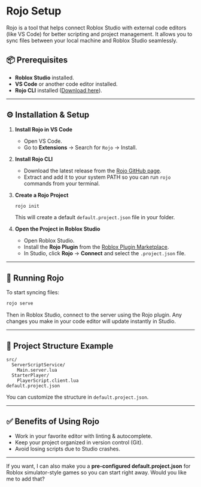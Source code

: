 # Rojo Setup

Rojo is a tool that helps connect Roblox Studio with external code editors (like VS Code) for better scripting and project management. It allows you to sync files between your local machine and Roblox Studio seamlessly.

## 📦 Prerequisites

* **Roblox Studio** installed.
* **VS Code** or another code editor installed.
* **Rojo CLI** installed ([Download here](https://github.com/rojo-rbx/rojo/releases)).

---

## ⚙️ Installation & Setup

1. **Install Rojo in VS Code**

   * Open VS Code.
   * Go to **Extensions** → Search for `Rojo` → Install.

2. **Install Rojo CLI**

   * Download the latest release from the [Rojo GitHub page](https://github.com/rojo-rbx/rojo/releases).
   * Extract and add it to your system PATH so you can run `rojo` commands from your terminal.

3. **Create a Rojo Project**

   ```bash
   rojo init
   ```

   This will create a default `default.project.json` file in your folder.

4. **Open the Project in Roblox Studio**

   * Open Roblox Studio.
   * Install the **Rojo Plugin** from the [Roblox Plugin Marketplace](https://create.roblox.com/marketplace/asset/12807918471/Rojo-Plugin).
   * In Studio, click **Rojo** → **Connect** and select the `.project.json` file.

---

## 🚀 Running Rojo

To start syncing files:

```bash
rojo serve
```

Then in Roblox Studio, connect to the server using the Rojo plugin.
Any changes you make in your code editor will update instantly in Studio.

---

## 📂 Project Structure Example

```plaintext
src/
  ServerScriptService/
    Main.server.lua
  StarterPlayer/
    PlayerScript.client.lua
default.project.json
```

You can customize the structure in `default.project.json`.

---

## ✅ Benefits of Using Rojo

* Work in your favorite editor with linting & autocomplete.
* Keep your project organized in version control (Git).
* Avoid losing scripts due to Studio crashes.

---

If you want, I can also make you a **pre-configured default.project.json** for Roblox simulator-style games so you can start right away. Would you like me to add that?
